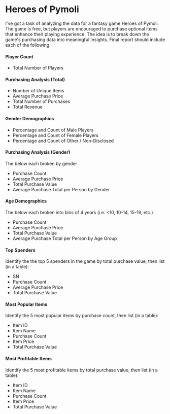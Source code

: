 # Heroes of Pymoli

I've got a task of analyzing the data for a fantasy game Heroes of Pymoli. The game is free, but players are encouraged to purchase optional items that enhance their playing experience. The idea is to break down the game's purchasing data into meaningful insights. 
Final report should include each of the following:

#### Player Count

* Total Number of Players


#### Purchasing Analysis (Total)

* Number of Unique Items
* Average Purchase Price
* Total Number of Purchases
* Total Revenue


#### Gender Demographics

* Percentage and Count of Male Players
* Percentage and Count of Female Players
* Percentage and Count of Other / Non-Disclosed


#### Purchasing Analysis (Gender)

The below each broken by gender

* Purchase Count
* Average Purchase Price
* Total Purchase Value
* Average Purchase Total per Person by Gender




#### Age Demographics

The below each broken into bins of 4 years (i.e. <10, 10-14, 15-19, etc.)

* Purchase Count
* Average Purchase Price
* Total Purchase Value
* Average Purchase Total per Person by Age Group




#### Top Spenders

Identify the the top 5 spenders in the game by total purchase value, then list (in a table):

* SN
* Purchase Count
* Average Purchase Price
* Total Purchase Value




#### Most Popular Items

Identify the 5 most popular items by purchase count, then list (in a table):

* Item ID
* Item Name
* Purchase Count
* Item Price
* Total Purchase Value




#### Most Profitable Items

Identify the 5 most profitable items by total purchase value, then list (in a table):

* Item ID
* Item Name
* Purchase Count
* Item Price
* Total Purchase Value
